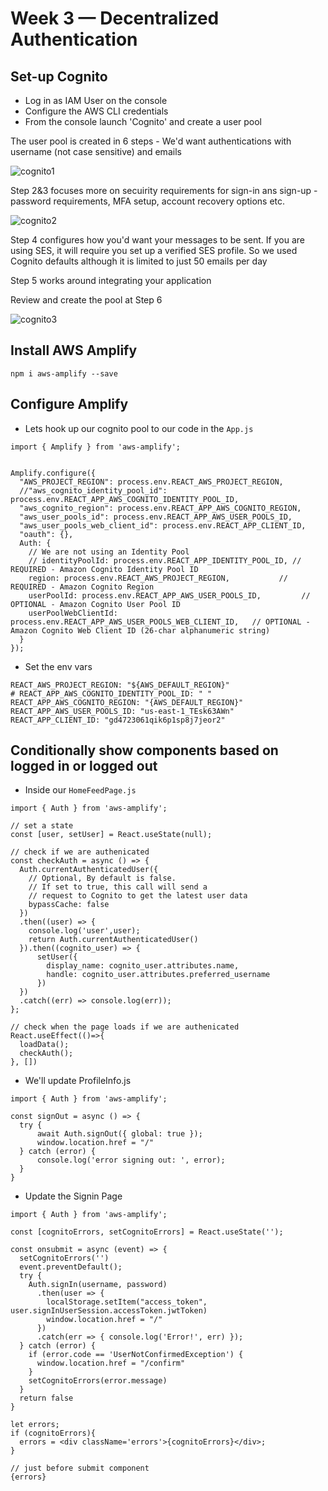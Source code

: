 # Week 3 — Decentralized Authentication

## Set-up Cognito
- Log in as IAM User on the console
- Configure the AWS CLI credentials
- From the console launch 'Cognito' and create a user pool

The user pool is created in 6 steps - We'd want authentications with username (not case sensitive) and emails

![cognito1](https://user-images.githubusercontent.com/110903886/223525108-fc6ad95f-45ca-4e57-91ab-535bb72176a7.png)

Step 2&3 focuses more on secuirity requirements for sign-in ans sign-up - password requirements, MFA setup, account recovery options etc.

![cognito2](https://user-images.githubusercontent.com/110903886/223527078-ffa878db-f8eb-4102-9e10-fa07274821ce.png)

Step 4 configures how you'd want your messages to be sent. If you are using SES, it will require you set up a verified SES profile. So we used Cognito defaults although it is limited to just 50 emails per day

Step 5 works around integrating your application 

Review and create the pool at Step 6

![cognito3](https://user-images.githubusercontent.com/110903886/223534566-d0a2107b-6554-4f74-9532-1efd6e7c5a4f.png)

## Install AWS Amplify
`npm i aws-amplify --save`


## Configure Amplify
- Lets hook up our cognito pool to our code in the `App.js`

```
import { Amplify } from 'aws-amplify';


Amplify.configure({
  "AWS_PROJECT_REGION": process.env.REACT_AWS_PROJECT_REGION,
  //"aws_cognito_identity_pool_id": process.env.REACT_APP_AWS_COGNITO_IDENTITY_POOL_ID,
  "aws_cognito_region": process.env.REACT_APP_AWS_COGNITO_REGION,
  "aws_user_pools_id": process.env.REACT_APP_AWS_USER_POOLS_ID,
  "aws_user_pools_web_client_id": process.env.REACT_APP_CLIENT_ID,
  "oauth": {},
  Auth: {
    // We are not using an Identity Pool
    // identityPoolId: process.env.REACT_APP_IDENTITY_POOL_ID, // REQUIRED - Amazon Cognito Identity Pool ID
    region: process.env.REACT_AWS_PROJECT_REGION,           // REQUIRED - Amazon Cognito Region
    userPoolId: process.env.REACT_APP_AWS_USER_POOLS_ID,         // OPTIONAL - Amazon Cognito User Pool ID
    userPoolWebClientId: process.env.REACT_APP_AWS_USER_POOLS_WEB_CLIENT_ID,   // OPTIONAL - Amazon Cognito Web Client ID (26-char alphanumeric string)
  }
});
```

- Set the env vars

```
REACT_AWS_PROJECT_REGION: "${AWS_DEFAULT_REGION}"
# REACT_APP_AWS_COGNITO_IDENTITY_POOL_ID: " "
REACT_APP_AWS_COGNITO_REGION: "{AWS_DEFAULT_REGION}"
REACT_APP_AWS_USER_POOLS_ID: "us-east-1_TEsk63AWn"
REACT_APP_CLIENT_ID: "gd4723061qik6p1sp8j7jeor2"
```

## Conditionally show components based on logged in or logged out

- Inside our `HomeFeedPage.js`

```
import { Auth } from 'aws-amplify';

// set a state
const [user, setUser] = React.useState(null);

// check if we are authenicated
const checkAuth = async () => {
  Auth.currentAuthenticatedUser({
    // Optional, By default is false. 
    // If set to true, this call will send a 
    // request to Cognito to get the latest user data
    bypassCache: false 
  })
  .then((user) => {
    console.log('user',user);
    return Auth.currentAuthenticatedUser()
  }).then((cognito_user) => {
      setUser({
        display_name: cognito_user.attributes.name,
        handle: cognito_user.attributes.preferred_username
      })
  })
  .catch((err) => console.log(err));
};

// check when the page loads if we are authenicated
React.useEffect(()=>{
  loadData();
  checkAuth();
}, [])
```

- We'll update ProfileInfo.js

```
import { Auth } from 'aws-amplify';

const signOut = async () => {
  try {
      await Auth.signOut({ global: true });
      window.location.href = "/"
  } catch (error) {
      console.log('error signing out: ', error);
  }
}
```

- Update the Signin Page

```
import { Auth } from 'aws-amplify';

const [cognitoErrors, setCognitoErrors] = React.useState('');

const onsubmit = async (event) => {
  setCognitoErrors('')
  event.preventDefault();
  try {
    Auth.signIn(username, password)
      .then(user => {
        localStorage.setItem("access_token", user.signInUserSession.accessToken.jwtToken)
        window.location.href = "/"
      })
      .catch(err => { console.log('Error!', err) });
  } catch (error) {
    if (error.code == 'UserNotConfirmedException') {
      window.location.href = "/confirm"
    }
    setCognitoErrors(error.message)
  }
  return false
}

let errors;
if (cognitoErrors){
  errors = <div className='errors'>{cognitoErrors}</div>;
}

// just before submit component
{errors}
```

